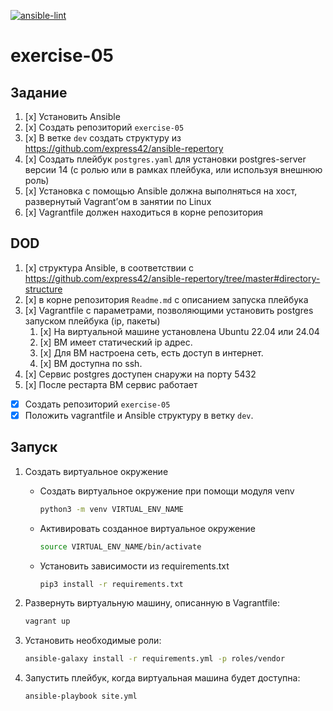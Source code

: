 [![ansible-lint](https://github.com/wbotu56/exercise-05/actions/workflows/ansible-lint.yml/badge.svg?branch=dev)](https://github.com/wbotu56/exercise-05/actions/workflows/ansible-lint.yml)

# exercise-05

## Задание

1. [x] Установить Ansible
2. [x] Создать репозиторий `exercise-05`
3. [x] В ветке `dev` создать структуру из <https://github.com/express42/ansible-repertory>
4. [x] Создать плейбук `postgres.yaml` для установки postgres-server версии 14 (с ролью или в рамках плейбука, или используя внешнюю роль)
5. [x] Установка с помощью Ansible должна выполняться на хост, развернутый Vagrant’ом в занятии по Linux
6. [x] Vagrantfile должен находиться в корне репозитория

## DOD

1. [x] структура Ansible, в соответствии с <https://github.com/express42/ansible-repertory/tree/master#directory-structure>
2. [x] в корне репозитория `Readme.md` с описанием запуска плейбука
3. [x] Vagrantfile с параметрами, позволяющими установить postgres запуском плейбука (ip, пакеты)
    1. [x] На виртуальной машине установлена Ubuntu 22.04 или 24.04
    2. [x] ВМ имеет статический ip адрес.
    3. [x] Для ВМ настроена сеть, есть доступ в интернет.
    4. [x] ВМ доступна по ssh.
4. [x] Сервис postgres доступен снаружи на порту 5432
5. [x] После рестарта ВМ сервис работает

- [x] Создать репозиторий `exercise-05`
- [x] Положить vagrantfile и Ansible структуру в ветку `dev`.

## Запуск

1. Создать виртуальное окружение
    - Создать виртуальное окружение при помощи модуля venv

        ```bash
        python3 -m venv VIRTUAL_ENV_NAME
        ```

    - Активировать созданное виртуальное окружение

        ```bash
        source VIRTUAL_ENV_NAME/bin/activate
        ```

    - Установить зависимости из requirements.txt

        ```bash
        pip3 install -r requirements.txt
        ```

2. Развернуть виртуальную машину, описанную в Vagrantfile:

    ```bash
    vagrant up
    ```

3. Установить необходимые роли:

    ```bash
    ansible-galaxy install -r requirements.yml -p roles/vendor
    ```

4. Запустить плейбук, когда виртуальная машина будет доступна:

    ```bash
    ansible-playbook site.yml
    ```
